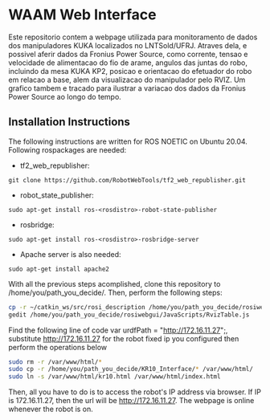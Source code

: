# WAAM Web Interface

Este repositorio contem a webpage utilizada para monitoramento de dados dos manipuladores KUKA localizados no LNTSold/UFRJ. Atraves dela, e possivel aferir dados
da Fronius Power Source, como corrente, tensao e velocidade de alimentacao do fio de arame, angulos das juntas do robo, incluindo da mesa KUKA KP2, posicao e orientacao do efetuador do robo em relacao a base, alem da visualizacao do manipulador pelo RVIZ. Um grafico tambem e tracado para ilustrar a variacao dos dados da Fronius Power Source ao longo do tempo.

## Installation Instructions

The following instructions are written for ROS NOETIC on Ubuntu 20.04. Following rospackages are needed:

- tf2_web_republisher:

```git clone https://github.com/RobotWebTools/tf2_web_republisher.git```

- robot_state_publisher:

``` sudo apt-get install ros-<rosdistro>-robot-state-publisher ```

- rosbridge:

``` sudo apt-get install ros-<rosdistro>-rosbridge-server ```

- Apache server is also needed:

```sudo apt-get install apache2```

With all the previous steps acomplished, clone this repository to /home/you/path_you_decide/. Then, perform the following steps:

```bash
cp -r ~/catkin_ws/src/rosi_description /home/you/path_you_decide/rosiwebgui/
gedit /home/you/path_you_decide/rosiwebgui/JavaScripts/RvizTable.js
```

Find the following line of code var urdfPath = "http://172.16.11.27";, substitute http://172.16.11.27 for the robot fixed ip you configured then perform the operations below

```bash
sudo rm -r /var/www/html/*
sudo cp -r /home/you/path_you_decide/KR10_Interface/* /var/www/html/
sudo ln -s /var/www/html/kr10.html /var/www/html/index.html
```

Then, all you have to do is to access the robot's IP address via browser. If IP is 172.16.11.27, then the url will be http://172.16.11.27. The webpage is online whenever the robot is on.
